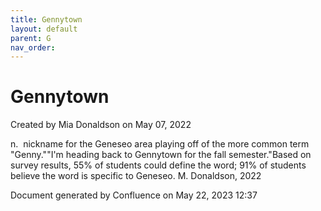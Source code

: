 ```yaml
---
title: Gennytown
layout: default
parent: G
nav_order:
---
```


# Gennytown

Created by  Mia Donaldson on May 07, 2022

n.  nickname for the Geneseo area playing off of the more common term &quot;Genny.&quot;&quot;I'm heading back to Gennytown for the fall semester.&quot;Based on survey results, 55% of students could define the word; 91% of students believe the word is specific to Geneseo. M. Donaldson, 2022

Document generated by Confluence on May 22, 2023 12:37



